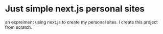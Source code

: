 # Just simple next.js personal sites

an expreiment using next.js to create my personal sites. I create this project from scratch.